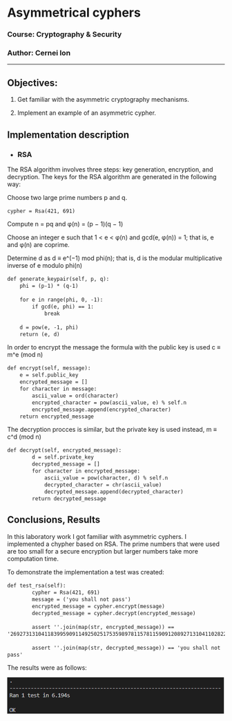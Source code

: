 # Asymmetrical cyphers

### Course: Cryptography & Security
### Author: Cernei Ion

----
## Objectives:
1. Get familiar with the asymmetric cryptography mechanisms.

2. Implement an example of an asymmetric cypher.


## Implementation description
* ### RSA
The RSA algorithm involves three steps: key generation, encryption, and decryption.
The keys for the RSA algorithm are generated in the following way:

Choose two large prime numbers p and q.
```
cypher = Rsa(421, 691)
```
Compute n = pq and  φ(n) = (p − 1)(q − 1)

Choose an integer e such that 1 < e < φ(n) and gcd(e, φ(n)) = 1; that is, e and φ(n) are coprime.

Determine d as d ≡ e^(−1) mod phi(n); that is, d is the modular multiplicative inverse of e modulo phi(n)

```
def generate_keypair(self, p, q):
    phi = (p-1) * (q-1)

    for e in range(phi, 0, -1):
        if gcd(e, phi) == 1:
            break

    d = pow(e, -1, phi)
    return (e, d)
```
In order to encrypt the message the formula with the public key is used 
c ≡ m^e (mod n)

```
def encrypt(self, message):
    e = self.public_key
    encrypted_message = []
    for character in message:
        ascii_value = ord(character)
        encrypted_character = pow(ascii_value, e) % self.n
        encrypted_message.append(encrypted_character)
    return encrypted_message
```
The decryption procces is similar, but the private key is used instead, m ≡ c^d (mod n) 
```
def decrypt(self, encrypted_message):
        d = self.private_key
        decrypted_message = []
        for character in encrypted_message:
            ascii_value = pow(character, d) % self.n
            decrypted_character = chr(ascii_value)
            decrypted_message.append(decrypted_character)
        return decrypted_message
```

## Conclusions, Results
In this laboratory work I got familiar with asymmetric cyphers. I implemented a chypher based on RSA. The prime numbers that were used are too small for a secure encryption but larger numbers take more computation time.

To demonstrate the implementation a test was created:
```
def test_rsa(self):
        cypher = Rsa(421, 691)
        message = ('you shall not pass')
        encrypted_message = cypher.encrypt(message)
        decrypted_message = cypher.decrypt(encrypted_message)

        assert ''.join(map(str, encrypted_message)) == '2692731310411839959091149250251753598978115781159091208927131041102822909121039135989149250149250'

        assert ''.join(map(str, decrypted_message)) == 'you shall not pass'
```
The results were as follows:

![test_results](./screenshots/asymmetrical_cyphers_test_results.png)
